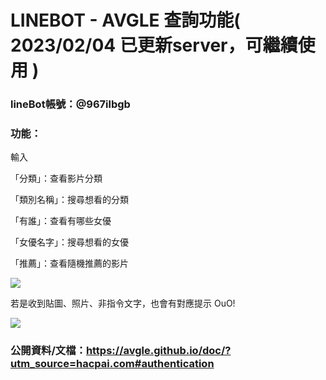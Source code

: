 # LINEBOT - AVGLE 查詢功能( 2023/02/04 已更新server，可繼續使用 )

### lineBot帳號：@967ilbgb

### 功能：

輸入

「分類」：查看影片分類

「類別名稱」：搜尋想看的分類

「有誰」：查看有哪些女優

「女優名字」：搜尋想看的女優

「推薦」：查看隨機推薦的影片


![](https://i.imgur.com/h05Wd9S.png)


若是收到貼圖、照片、非指令文字，也會有對應提示 OuO!

![](https://i.imgur.com/MgNjODj.png)


### 公開資料/文檔：https://avgle.github.io/doc/?utm_source=hacpai.com#authentication



